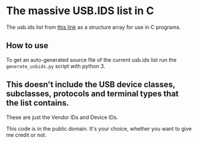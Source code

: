 # The massive USB.IDS list in C

The usb.ids list from [this link](http://www.linux-usb.org/usb.ids) as a structure array for use in C programs.

## How to use

To get an auto-generated source file of the current usb.ids list run the `generate_usbids.py` script with python 3.

## This doesn't include the USB device classes, subclasses, protocols and terminal types that the list contains.


These are just the Vendor IDs and Device IDs.

This code is in the public domain. It's your choice, whether you want to give me credit or not.
